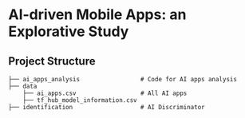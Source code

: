 # AI-driven Mobile Apps: an Explorative Study

## Project Structure
```
├── ai_apps_analysis                 # Code for AI apps analysis
├── data                             
    ├── ai_apps.csv                  # All AI apps
    ├── tf_hub_model_information.csv 
├── identification                   # AI Discriminator
```

